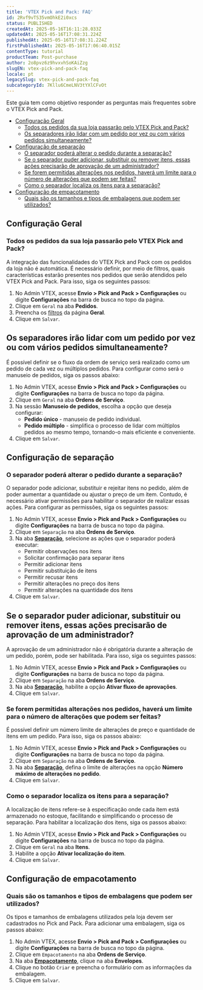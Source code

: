 ```yaml
---
title: 'VTEX Pick and Pack: FAQ'
id: 2Rvf9vTS35vmOhkE2i0xcs
status: PUBLISHED
createdAt: 2025-05-16T16:11:28.033Z
updatedAt: 2025-05-16T17:08:31.224Z
publishedAt: 2025-05-16T17:08:31.224Z
firstPublishedAt: 2025-05-16T17:06:40.015Z
contentType: tutorial
productTeam: Post-purchase
author: 2o8pvz6z9hvxvhSoKAiZzg
slugEN: vtex-pick-and-pack-faq
locale: pt
legacySlug: vtex-pick-and-pack-faq
subcategoryId: 7Kllu6CmeLNV3tYXlCFvOt
---
```


Este guia tem como objetivo responder as perguntas mais frequentes sobre o VTEX Pick and Pack.

- [Configuração Geral](#configuracao-geral)
  - [Todos os pedidos da sua loja passarão pelo VTEX Pick and Pack?](#todos-os-pedidos-da-sua-loja-passarao-pelo-vtex-pick-and-pack)
  - [Os separadores irão lidar com um pedido por vez ou com vários pedidos simultaneamente?](#os-separadores-irao-lidar-com-um-pedido-por-vez-ou-com-varios-pedidos-simultaneamente)
- [Configuração de separação](#configuracao-separacao)
  - [O separador poderá alterar o pedido durante a separação?](#o-separador-podera-alterar-o-pedido-durante-a-separacao)
  - [Se o separador puder adicionar, substituir ou remover itens, essas ações precisarão de aprovação de um administrador?](#se-o-separador-puder-adicionar-substituir-ou-remover-itens-essas-acoes-precisarao-de-aprovacao-de-um-administrador)
  - [Se forem permitidas alterações nos pedidos, haverá um limite para o número de alterações que podem ser feitas?](#se-forem-permitidas-alteracoes-nos-pedidos-havera-um-limite-para-o-numero-de-alteracoes-que-podem-ser-feitas)
  - [Como o separador localiza os itens para a separação?](#como-o-separador-localiza-os-itens-para-a-separacao)
- [Configuração de empacotamento](#configuracao-de-empacotamento)
  - [Quais são os tamanhos e tipos de embalagens que podem ser utilizados?](#quais-sao-os-tamanhos-e-tipos-de-embalagens-que-podem-ser-utilizados)

## Configuração Geral

### Todos os pedidos da sua loja passarão pelo VTEX Pick and Pack?

A integração das funcionalidades do VTEX Pick and Pack com os pedidos da loja não é automática. É necessário definir, por meio de filtros, quais características estarão presentes nos pedidos que serão atendidos pelo VTEX Pick and Pack. Para isso, siga os seguintes passos:

1. No Admin VTEX, acesse **Envio > Pick and Pack > Configurações** ou digite **Configurações** na barra de busca no topo da página.
2. Clique em `Geral` na aba **Pedidos**.
3. Preencha os [filtros](/pt/tutorial/vtex-pick-and-pack-configuracoes--16cs3e7hWk7c4cSZqe10O9#pedidos) da página **Geral**.
4. Clique em `Salvar`.

## Os separadores irão lidar com um pedido por vez ou com vários pedidos simultaneamente?

É possível definir se o fluxo da ordem de serviço será realizado como um pedido de cada vez ou múltiplos pedidos. Para configurar como será o manuseio de pedidos, siga os passos abaixo:

1. No Admin VTEX, acesse **Envio > Pick and Pack > Configurações** ou digite **Configurações** na barra de busca no topo da página.
2. Clique em `Geral` na aba **Ordens de Serviço**.
3. Na sessão **Manuseio de pedidos**, escolha a opção que deseja configurar:
   * **Pedido único** - manuseio de pedido individual.
   * **Pedido múltiplo** - simplifica o processo de lidar com múltiplos pedidos ao mesmo tempo, tornando-o mais eficiente e conveniente.
4. Clique em `Salvar`.

## Configuração de separação

### O separador poderá alterar o pedido durante a separação?

O separador pode adicionar, substituir e rejeitar itens no pedido, além de poder aumentar a quantidade ou ajustar o preço de um item. Contudo, é necessário ativar permissões para habilitar o separador de realizar essas ações. Para configurar as permissões, siga os seguintes passos:

1. No Admin VTEX, acesse **Envio > Pick and Pack > Configurações** ou digite **Configurações** na barra de busca no topo da página.
2. Clique em `Separação` na aba **Ordens de Serviço**.
3. Na aba **[Separação](/pt/tutorial/vtex-pick-and-pack-configuracoes--16cs3e7hWk7c4cSZqe10O9#separacao)**, selecione as ações que o separador poderá executar:
   * Permitir observações nos itens
   * Solicitar confirmação para separar itens
   * Permitir adicionar itens
   * Permitir substituição de itens
   * Permitir recusar itens
   * Permitir alterações no preço dos itens
   * Permitir alterações na quantidade dos itens
4. Clique em `Salvar`.

## Se o separador puder adicionar, substituir ou remover itens, essas ações precisarão de aprovação de um administrador?

A aprovação de um administrador não é obrigatória durante a alteração de um pedido, porém, pode ser habilitada. Para isso, siga os seguintes passos:

1. No Admin VTEX, acesse **Envio > Pick and Pack > Configurações** ou digite **Configurações** na barra de busca no topo da página.
2. Clique em `Separação` na aba **Ordens de Serviço**.
3. Na aba **[Separação](/pt/tutorial/vtex-pick-and-pack-configuracoes--16cs3e7hWk7c4cSZqe10O9#separacao)**, habilite a opção **Ativar fluxo de aprovações**.
4. Clique em `Salvar`.

### Se forem permitidas alterações nos pedidos, haverá um limite para o número de alterações que podem ser feitas?

É possível definir um número limite de alterações de preço e quantidade de itens em um pedido. Para isso, siga os passos abaixo:

1. No Admin VTEX, acesse **Envio > Pick and Pack > Configurações** ou digite **Configurações** na barra de busca no topo da página.
2. Clique em `Separação` na aba **Ordens de Serviço**.
3. Na aba **[Separação](/pt/tutorial/vtex-pick-and-pack-configuracoes--16cs3e7hWk7c4cSZqe10O9#separacao)**, defina o limite de alterações na opção **Número máximo de alterações no pedido**.
4. Clique em `Salvar`.

### Como o separador localiza os itens para a separação?

A localização de itens refere-se à especificação onde cada item está armazenado no estoque, facilitando e simplificando o processo de separação. Para habilitar a localização dos itens, siga os passos abaixo:

1. No Admin VTEX, acesse **Envio > Pick and Pack > Configurações** ou digite **Configurações** na barra de busca no topo da página.
2. Clique em `Geral` na aba **Itens**.
3. Habilite a opção **Ativar localização do item**.
4. Clique em `Salvar`.

## Configuração de empacotamento

### Quais são os tamanhos e tipos de embalagens que podem ser utilizados?

Os tipos e tamanhos de embalagens utilizados pela loja devem ser cadastrados no Pick and Pack. Para adicionar uma embalagem, siga os passos abaixo:

1. No Admin VTEX, acesse **Envio > Pick and Pack > Configurações** ou digite **Configurações** na barra de busca no topo da página.
2. Clique em `Empacotamento` na aba **Ordens de Serviço**.
3. Na aba **[Empacotamento](/pt/tutorial/vtex-pick-and-pack-configuracoes--16cs3e7hWk7c4cSZqe10O9#empacotamento)**, clique na aba **Envelopes**.
4. Clique no botão `Criar` e preencha o formulário com as informações da embalagem.
5. Clique em `Salvar`.
